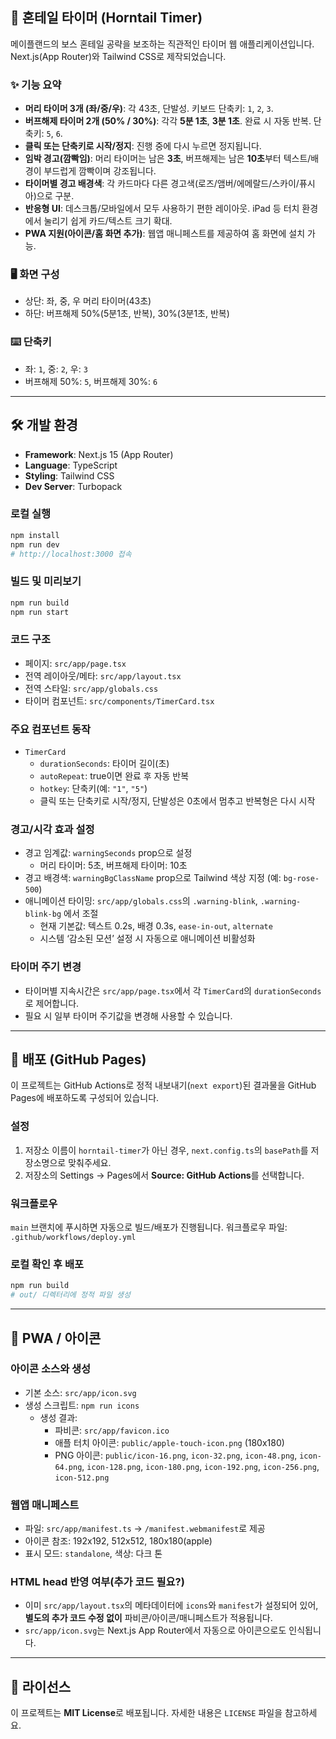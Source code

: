 ## 🐉 혼테일 타이머 (Horntail Timer)

메이플랜드의 보스 혼테일 공략을 보조하는 직관적인 타이머 웹 애플리케이션입니다.
Next.js(App Router)와 Tailwind CSS로 제작되었습니다.

### ✨ 기능 요약
- **머리 타이머 3개 (좌/중/우)**: 각 43초, 단발성. 키보드 단축키: `1`, `2`, `3`.
- **버프해제 타이머 2개 (50% / 30%)**: 각각 **5분 1초**, **3분 1초**. 완료 시 자동 반복. 단축키: `5`, `6`.
- **클릭 또는 단축키로 시작/정지**: 진행 중에 다시 누르면 정지됩니다.
- **임박 경고(깜빡임)**: 머리 타이머는 남은 **3초**, 버프해제는 남은 **10초**부터 텍스트/배경이 부드럽게 깜빡이며 강조됩니다.
- **타이머별 경고 배경색**: 각 카드마다 다른 경고색(로즈/앰버/에메랄드/스카이/퓨시아)으로 구분.
- **반응형 UI**: 데스크톱/모바일에서 모두 사용하기 편한 레이아웃. iPad 등 터치 환경에서 눌리기 쉽게 카드/텍스트 크기 확대.
- **PWA 지원(아이콘/홈 화면 추가)**: 웹앱 매니페스트를 제공하여 홈 화면에 설치 가능.

### 🖥 화면 구성
- 상단: 좌, 중, 우 머리 타이머(43초)
- 하단: 버프해제 50%(5분1초, 반복), 30%(3분1초, 반복)

### ⌨️ 단축키
- 좌: `1`, 중: `2`, 우: `3`
- 버프해제 50%: `5`, 버프해제 30%: `6`

---

## 🛠 개발 환경
- **Framework**: Next.js 15 (App Router)
- **Language**: TypeScript
- **Styling**: Tailwind CSS
- **Dev Server**: Turbopack

### 로컬 실행
```bash
npm install
npm run dev
# http://localhost:3000 접속
```

### 빌드 및 미리보기
```bash
npm run build
npm run start
```

### 코드 구조
- 페이지: `src/app/page.tsx`
- 전역 레이아웃/메타: `src/app/layout.tsx`
- 전역 스타일: `src/app/globals.css`
- 타이머 컴포넌트: `src/components/TimerCard.tsx`

### 주요 컴포넌트 동작
- `TimerCard`
  - `durationSeconds`: 타이머 길이(초)
  - `autoRepeat`: true이면 완료 후 자동 반복
  - `hotkey`: 단축키(예: `"1"`, `"5"`)
  - 클릭 또는 단축키로 시작/정지, 단발성은 0초에서 멈추고 반복형은 다시 시작

### 경고/시각 효과 설정
- 경고 임계값: `warningSeconds` prop으로 설정
  - 머리 타이머: 5초, 버프해제 타이머: 10초
- 경고 배경색: `warningBgClassName` prop으로 Tailwind 색상 지정 (예: `bg-rose-500`)
- 애니메이션 타이밍: `src/app/globals.css`의 `.warning-blink`, `.warning-blink-bg` 에서 조절
  - 현재 기본값: 텍스트 0.2s, 배경 0.3s, `ease-in-out`, `alternate`
  - 시스템 ‘감소된 모션’ 설정 시 자동으로 애니메이션 비활성화

### 타이머 주기 변경
- 타이머별 지속시간은 `src/app/page.tsx`에서 각 `TimerCard`의 `durationSeconds`로 제어합니다.
- 필요 시 일부 타이머 주기값을 변경해 사용할 수 있습니다.

---

## 🚀 배포 (GitHub Pages)
이 프로젝트는 GitHub Actions로 정적 내보내기(`next export`)된 결과물을 GitHub Pages에 배포하도록 구성되어 있습니다.

### 설정
1. 저장소 이름이 `horntail-timer`가 아닌 경우, `next.config.ts`의 `basePath`를 저장소명으로 맞춰주세요.
2. 저장소의 Settings → Pages에서 **Source: GitHub Actions**를 선택합니다.

### 워크플로우
`main` 브랜치에 푸시하면 자동으로 빌드/배포가 진행됩니다. 워크플로우 파일: `.github/workflows/deploy.yml`

### 로컬 확인 후 배포
```bash
npm run build
# out/ 디렉터리에 정적 파일 생성
```

---

## 📱 PWA / 아이콘

### 아이콘 소스와 생성
- 기본 소스: `src/app/icon.svg`
- 생성 스크립트: `npm run icons`
  - 생성 결과:
    - 파비콘: `src/app/favicon.ico`
    - 애플 터치 아이콘: `public/apple-touch-icon.png` (180x180)
    - PNG 아이콘: `public/icon-16.png`, `icon-32.png`, `icon-48.png`, `icon-64.png`, `icon-128.png`, `icon-180.png`, `icon-192.png`, `icon-256.png`, `icon-512.png`

### 웹앱 매니페스트
- 파일: `src/app/manifest.ts` → `/manifest.webmanifest`로 제공
- 아이콘 참조: 192x192, 512x512, 180x180(apple)
- 표시 모드: `standalone`, 색상: 다크 톤

### HTML head 반영 여부(추가 코드 필요?)
- 이미 `src/app/layout.tsx`의 메타데이터에 `icons`와 `manifest`가 설정되어 있어, **별도의 추가 코드 수정 없이** 파비콘/아이콘/매니페스트가 적용됩니다.
- `src/app/icon.svg`는 Next.js App Router에서 자동으로 아이콘으로도 인식됩니다.

---

## 📄 라이선스
이 프로젝트는 **MIT License**로 배포됩니다. 자세한 내용은 `LICENSE` 파일을 참고하세요.
